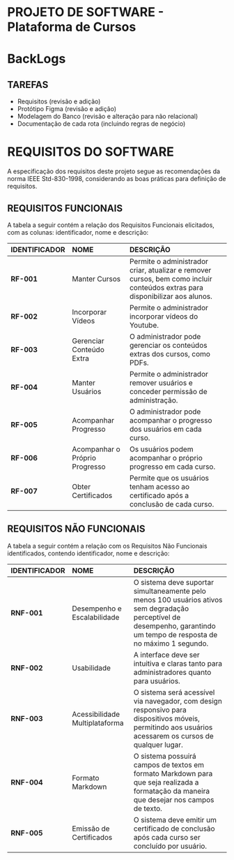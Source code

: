 # PROJETO DE SOFTWARE - Plataforma de Cursos

# BackLogs

## TAREFAS 

- Requisitos (revisão e adição)
- Protótipo Figma (revisão e adição)
- Modelagem do Banco (revisão e alteração para não relacional)
- Documentação de cada rota (incluindo regras de negócio)



# REQUISITOS DO SOFTWARE

A especificação dos requisitos deste projeto segue as recomendações da norma IEEE Std-830-1998, considerando as boas práticas para definição de requisitos.  

## REQUISITOS FUNCIONAIS

A tabela a seguir contém a relação dos Requisitos Funcionais elicitados, com as colunas: identificador, nome e descrição:

| IDENTIFICADOR | NOME                    | DESCRIÇÃO                                                                                                                                          |  
|:-------------|:------------------------|:----------------------------------------------------------------------------------------------------------------------------------------------------|  
| **RF-001**   | Manter Cursos                  | Permite o administrador criar, atualizar e remover cursos, bem como incluir conteúdos extras para disponibilizar aos alunos. |
| **RF-002**   | Incorporar Vídeos              | Permite o administrador incorporar vídeos do Youtube. |
| **RF-003**   | Gerenciar Conteúdo Extra       | O administrador pode gerenciar os conteúdos extras dos cursos, como PDFs. |
| **RF-004**   | Manter Usuários                | Permite o administrador remover usuários e conceder permissão de administração. |
| **RF-005**   | Acompanhar Progresso           | O administrador pode acompanhar o progresso dos usuários em cada curso. |
| **RF-006**   | Acompanhar o Próprio Progresso | Os usuários podem acompanhar o próprio progresso em cada curso. |
| **RF-007**   | Obter Certificados             | Permite que os usuários tenham acesso ao certificado após a conclusão de cada curso. |


## REQUISITOS NÃO FUNCIONAIS
A tabela a seguir contém a relação com os Requisitos Não Funcionais identificados, contendo identificador, nome e descrição:

| IDENTIFICADOR | NOME                           | DESCRIÇÃO                                                                                                |  
|:-------------|:-------------------------------|:----------------------------------------------------------------------------------------------------------|  
| **RNF-001**  | Desempenho e Escalabilidade                      | O sistema deve suportar simultaneamente pelo menos 100 usuários ativos sem degradação perceptível de desempenho, garantindo um tempo de resposta de no máximo 1 segundo. |  
| **RNF-002**  | Usabilidade                     | A interface deve ser intuitiva e claras tanto para administradores quanto para usuários. |  
| **RNF-003**  |Acessibilidade Multiplataforma                   | O sistema será acessível via navegador, com design responsivo para dispositivos móveis, permitindo aos usuários acessarem os cursos de qualquer lugar. |
| **RNF-004**  | Formato Markdown                  | O sistema possuirá campos de textos em formato Markdown para que seja realizada a formatação da maneira que desejar nos campos de texto. |
| **RNF-005**  | Emissão de Certificados                 | O sistema deve emitir um certificado de conclusão após cada curso ser concluído por usuário. |

